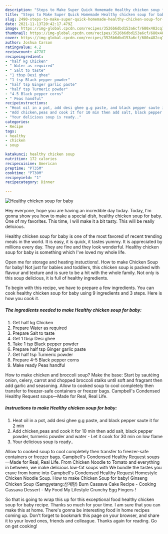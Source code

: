 ```yaml
---
description: "Steps to Make Super Quick Homemade Healthy chicken soup for baby"
title: "Steps to Make Super Quick Homemade Healthy chicken soup for baby"
slug: 2490-steps-to-make-super-quick-homemade-healthy-chicken-soup-for-baby
date: 2021-11-13T20:42:17.479Z
image: https://img-global.cpcdn.com/recipes/3526b6dbd153a6cf/680x482cq70/healthy-chicken-soup-for-baby-recipe-main-photo.jpg
thumbnail: https://img-global.cpcdn.com/recipes/3526b6dbd153a6cf/680x482cq70/healthy-chicken-soup-for-baby-recipe-main-photo.jpg
cover: https://img-global.cpcdn.com/recipes/3526b6dbd153a6cf/680x482cq70/healthy-chicken-soup-for-baby-recipe-main-photo.jpg
author: Joshua Carson
ratingvalue: 4.2
reviewcount: 47787
recipeingredient:
- "half kg Chicken"
- " Water as required"
- " Salt to taste"
- "1 tbsp Desi ghee"
- "1 tsp Black pepper powder"
- "half tsp Ginger garlic paste"
- "half tsp Turmeric powder"
- "4-5 Black pepper corns"
- " Peas handful"
recipeinstructions:
- "Heat oil in a pot, add desi ghee g.g paste, and black pepper saute it for 2 min"
- "Add chicken,peas and cook it for 10 min then add salt, black pepper powder, turmeric powder and water  Let it cook for 30 min on low flame"
- "Your delicious soup is ready.."
categories:
- Recipe
tags:
- healthy
- chicken
- soup

katakunci: healthy chicken soup 
nutrition: 172 calories
recipecuisine: American
preptime: "PT35M"
cooktime: "PT30M"
recipeyield: "1"
recipecategory: Dinner

---
```



![Healthy chicken soup for baby](https://img-global.cpcdn.com/recipes/3526b6dbd153a6cf/680x482cq70/healthy-chicken-soup-for-baby-recipe-main-photo.jpg)

Hey everyone, hope you are having an incredible day today. Today, I'm gonna show you how to make a special dish, healthy chicken soup for baby. One of my favorites. This time, I will make it a bit tasty. This will be really delicious.

Healthy chicken soup for baby is one of the most favored of recent trending meals in the world. It is easy, it is quick, it tastes yummy. It is appreciated by millions every day. They are fine and they look wonderful. Healthy chicken soup for baby is something which I've loved my whole life.

Open me for storage and heating instuctions!. How to make Chicken Soup for baby! Not just for babies and toddlers, this chicken soup is packed with flavour and texture and is sure to be a hit with the whole family. Not only is this soup delicious, it is full of healthy ingredients.


To begin with this recipe, we have to prepare a few ingredients. You can cook healthy chicken soup for baby using 9 ingredients and 3 steps. Here is how you cook it.

<!--inarticleads1-->

##### The ingredients needed to make Healthy chicken soup for baby:

1. Get half kg Chicken
1. Prepare  Water as required
1. Prepare  Salt to taste
1. Get 1 tbsp Desi ghee
1. Take 1 tsp Black pepper powder
1. Prepare half tsp Ginger garlic paste
1. Get half tsp Turmeric powder
1. Prepare 4-5 Black pepper corns
1. Make ready  Peas handful


How to make chicken and broccoli soup? Make the base: Start by sautéing onion, celery, carrot and chopped broccoli stalks until soft and fragrant then add garlic and seasoning. Allow to cooked soup to cool completely then transfer to freezer-safe containers or freezer bags. Campbell's Condensed Healthy Request soups—Made for Real, Real Life. 

<!--inarticleads2-->

##### Instructions to make Healthy chicken soup for baby:

1. Heat oil in a pot, add desi ghee g.g paste, and black pepper saute it for 2 min
1. Add chicken,peas and cook it for 10 min then add salt, black pepper powder, turmeric powder and water  - Let it cook for 30 min on low flame
1. Your delicious soup is ready..


Allow to cooked soup to cool completely then transfer to freezer-safe containers or freezer bags. Campbell's Condensed Healthy Request soups—Made for Real, Real Life. From Chicken Noodle to Tomato and everything in between, we make delicious low-fat soups with We bundle the tastes you crave from home into Campbell's Condensed Healthy Request Homestyle Chicken Noodle Soup. How to make Chicken Soup for baby! Ginseng Chicken Soup (Samgyetang:삼계탕) Burn Cassava Cake Recipe - Cooking Cassava Dessert - My Food My Lifestyle Crunchy Egg Fingers ! 

So that is going to wrap this up for this exceptional food healthy chicken soup for baby recipe. Thanks so much for your time. I am sure that you can make this at home. There's gonna be interesting food in home recipes coming up. Don't forget to bookmark this page on your browser, and share it to your loved ones, friends and colleague. Thanks again for reading. Go on get cooking!
